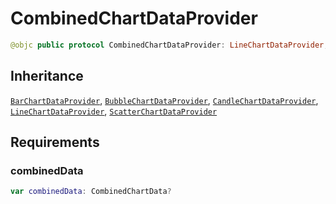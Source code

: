 # CombinedChartDataProvider

``` swift
@objc public protocol CombinedChartDataProvider: LineChartDataProvider, BarChartDataProvider, BubbleChartDataProvider, CandleChartDataProvider, ScatterChartDataProvider
```

## Inheritance

[`BarChartDataProvider`](/BarChartDataProvider), [`BubbleChartDataProvider`](/BubbleChartDataProvider), [`CandleChartDataProvider`](/CandleChartDataProvider), [`LineChartDataProvider`](/LineChartDataProvider), [`ScatterChartDataProvider`](/ScatterChartDataProvider)

## Requirements

### combinedData

``` swift
var combinedData: CombinedChartData?
```
